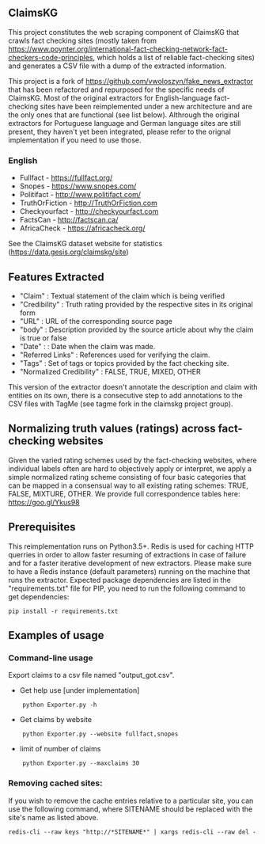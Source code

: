 

## ClaimsKG
This project constitutes the web scraping component of ClaimsKG that crawls fact checking sites (mostly taken from https://www.poynter.org/international-fact-checking-network-fact-checkers-code-principles, which holds a list of reliable fact-checking sites) and generates a CSV file with a dump of the extracted information. 

This project is a fork of https://github.com/vwoloszyn/fake_news_extractor that has been refactored and repurposed for the specific needs of ClaimsKG. Most of the original extractors for English-language fact-checking sites have been reimplemented under a new architecture and are the only ones that are functional (see list below). Althrough the original extractors for Portuguese language and German language sites are still present, they haven't yet been integrated, please refer to the orignal implementation if you need to use those. 

### English

- Fullfact - https://fullfact.org/
- Snopes - https://www.snopes.com/
- Politifact - http://www.politifact.com/
- TruthOrFiction - http://TruthOrFiction.com
- Checkyourfact - http://checkyourfact.com
- FactsCan - http://factscan.ca/
- AfricaCheck - https://africacheck.org/

See the ClaimsKG dataset website for statistics (https://data.gesis.org/claimskg/site)



## Features Extracted

- "Claim"			: Textual statement of the claim which is being verified
- "Credibility"			: Truth rating provided by the respective sites in its original form
- "URL"				: URL of the corresponding source page
- "body"			: Description provided by the source article about why the claim is true or false
- "Date"	: 		: Date when the claim was made. 
- "Referred Links"		: References used for verifying the claim.
- "Tags"			: Set of tags or topics provided by the fact checking site.
- "Normalized Credibility"	: FALSE, TRUE, MIXED, OTHER

This version of the extractor doesn't annotate the description and claim with entities on its own, there is a consecutive step to add annotations to the CSV files with TagMe (see tagme fork in the claimskg project group). 

## Normalizing truth values (ratings) across fact-checking websites

Given the varied rating schemes used by the fact-checking websites, where individual labels often are hard to objectively apply or interpret, we apply a simple normalized rating scheme consisting of four basic categories that can be mapped in a consensual way to all existing rating schemes: TRUE, FALSE, MIXTURE, OTHER. We provide full correspondence tables here: https://goo.gl/Ykus98

## Prerequisites
This reimplementation runs on Python3.5+. 
Redis is used for caching HTTP querries in order to allow faster resuming of extractions in case of failure and for a faster iterative development of new extractors. Please make sure to have a Redis instance (default parameters) running on the machine that runs the extractor. 
Expected package dependencies are listed in the "requirements.txt" file for PIP, you need to run the following command to get dependencies:
```
pip install -r requirements.txt
```


## Examples of usage

### Command-line usage
Export claims to a csv file named "output_got.csv".
- Get help use  [under implementation]
```
    python Exporter.py -h
```
- Get claims by website
```
    python Exporter.py --website fullfact,snopes
```
- limit of number of claims
```
    python Exporter.py --maxclaims 30
```

### Removing cached sites: 
If you wish to remove the cache entries relative to a particular site, you can use the following command, where SITENAME should be replaced with the site's name as listed above.

```shell 
redis-cli --raw keys "http://*SITENAME*" | xargs redis-cli --raw del - 
```
